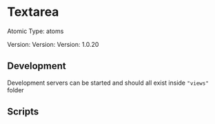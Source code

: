 # Textarea

Atomic Type: atoms

Version: Version: Version: 1.0.20






## Development

Development servers can be started and should all exist inside `"views"` folder

## Scripts

